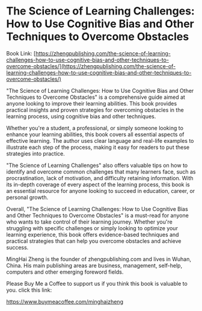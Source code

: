 # The Science of Learning Challenges: How to Use Cognitive Bias and Other Techniques to Overcome Obstacles

Book Link: [https://zhengpublishing.com/the-science-of-learning-challenges-how-to-use-cognitive-bias-and-other-techniques-to-overcome-obstacles/](https://zhengpublishing.com/the-science-of-learning-challenges-how-to-use-cognitive-bias-and-other-techniques-to-overcome-obstacles/)

"The Science of Learning Challenges: How to Use Cognitive Bias and Other Techniques to Overcome Obstacles" is a comprehensive guide aimed at anyone looking to improve their learning abilities. This book provides practical insights and proven strategies for overcoming obstacles in the learning process, using cognitive bias and other techniques.

Whether you're a student, a professional, or simply someone looking to enhance your learning abilities, this book covers all essential aspects of effective learning. The author uses clear language and real-life examples to illustrate each step of the process, making it easy for readers to put these strategies into practice.

"The Science of Learning Challenges" also offers valuable tips on how to identify and overcome common challenges that many learners face, such as procrastination, lack of motivation, and difficulty retaining information. With its in-depth coverage of every aspect of the learning process, this book is an essential resource for anyone looking to succeed in education, career, or personal growth.

Overall, "The Science of Learning Challenges: How to Use Cognitive Bias and Other Techniques to Overcome Obstacles" is a must-read for anyone who wants to take control of their learning journey. Whether you're struggling with specific challenges or simply looking to optimize your learning experience, this book offers evidence-based techniques and practical strategies that can help you overcome obstacles and achieve success.

MingHai Zheng is the founder of zhengpublishing.com and lives in Wuhan, China. His main publishing areas are business, management, self-help, computers and other emerging foreword fields.

Please Buy Me a Coffee to support us if you think this book is valuable to you. click this link:

https://www.buymeacoffee.com/minghaizheng
